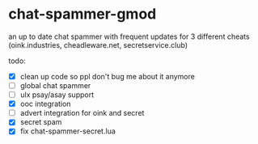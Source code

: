 # chat-spammer-gmod
an up to date chat spammer with frequent updates for 3 different cheats (oink.industries, cheadleware.net, secretservice.club)

todo:
- [x] clean up code so ppl don't bug me about it anymore
- [ ] global chat spammer
- [ ] ulx psay/asay support
- [x] ooc integration
- [ ] advert integration for oink and secret
- [x] secret spam
- [x] fix chat-spammer-secret.lua
